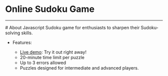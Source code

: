 # Online Sudoku Game
<hr>
# About
Javascript Sudoku game for enthusiasts to sharpen their Sudoku-solving skills.
<ul>
  <li>Features:</li>
  <ul>
    <li><a href="">Live demo</a>: Try it out right away!</li>
    <li>20-minute time limit per puzzle</li>
    <li>Up to 3 errors allowed</li>
    <li>Puzzles designed for intermediate and advanced players.</li>
  </ul>
</ul>
